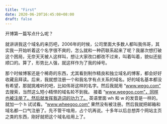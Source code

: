 ```yaml
---
title: "First"
date: 2020-06-20T16:45:08+08:00
draft: false
---
```


开博第一篇写点什么呢？

就讲讲我这个域名的来历吧，2006年的时候，公司里面大多数人都叫我伟哥，其实我一开始听着这个名字很不爽的，怎么就和一种药联系起来了呢？我屡次想打破这个困局，无奈天天被人这样叫，想让大家改口都改不过来，叫着叫着，貌似还挺顺口的。算了，形势比人强，就这样作为了我的绰号。

那个时候博客还是个稀奇的东西，尤其看到制作精良和独立域名的博客，都会好好收藏且拜读。后来，我就想注册一个和我名字有点关系的域名。好的域名基本都没有希望，那就挑难听的吧，比如伟哥这样的名字。然后我就用 “www.wego.com” 去搜索，当然这么短小精悍的域名轮不到我。 接着 “www.weegoo.com”，同样也被注册了。然后就发挥我造词的功力了。 英语里面 wh 和 w 的发音是一样的。就加一个 h 试试看。“www.wheegoo.com” 果然没有被注册。然后我就把邮箱和域名都一口气注册了。先不管干啥用，占个坑再说。十多年以后总想弄个网站主页之类的东西，刚好就把这个域名给用上了。
